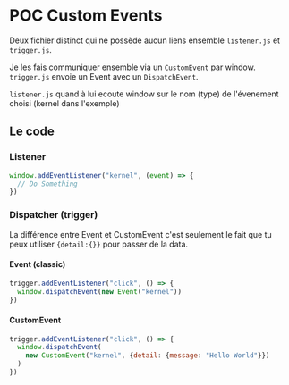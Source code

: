 # POC Custom Events

Deux fichier distinct qui ne possède aucun liens ensemble `listener.js` et `trigger.js`.

Je les fais communiquer ensemble via un `CustomEvent` par
window. `trigger.js` envoie un Event avec un `DispatchEvent`.

`listener.js` quand à lui ecoute window sur le nom (type) de
l'évenement choisi (kernel dans l'exemple)

## Le code

### Listener

```javascript
window.addEventListener("kernel", (event) => {
  // Do Something
})
```

### Dispatcher (trigger)

La différence entre Event et CustomEvent c'est seulement le fait que tu
peux utiliser `{detail:{}}` pour passer de la data.

#### Event (classic)

```javascript
trigger.addEventListener("click", () => {
  window.dispatchEvent(new Event("kernel"))
})
```

#### CustomEvent

```javascript
trigger.addEventListener("click", () => {
  window.dispatchEvent(
    new CustomEvent("kernel", {detail: {message: "Hello World"}})
  )
})
```
